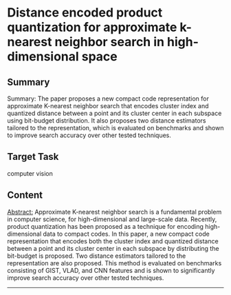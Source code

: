 # Distance encoded product quantization for approximate k-nearest neighbor search in high-dimensional space

## Summary

Summary: The paper proposes a new compact code representation for approximate K-nearest neighbor search that encodes cluster index and quantized distance between a point and its cluster center in each subspace using bit-budget distribution. It also proposes two distance estimators tailored to the representation, which is evaluated on benchmarks and shown to improve search accuracy over other tested techniques.


## Target Task

computer vision

## Content

<Abstract:> Approximate K-nearest neighbor search is a fundamental problem in computer science, for high-dimensional and large-scale data. Recently, product quantization has been proposed as a technique for encoding high-dimensional data to compact codes. In this paper, a new compact code representation that encodes both the cluster index and quantized distance between a point and its cluster center in each subspace by distributing the bit-budget is proposed. Two distance estimators tailored to the representation are also proposed. This method is evaluated on benchmarks consisting of GIST, VLAD, and CNN features and is shown to significantly improve search accuracy over other tested techniques.



---

